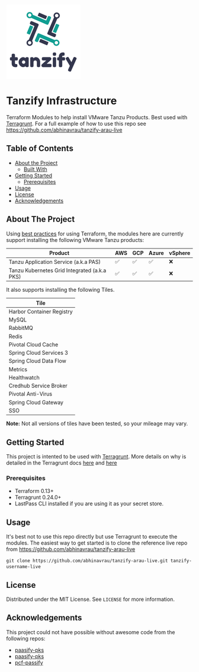 
![Logo of the project](images/logo.png)
# Tanzify Infrastructure

 Terraform Modules to help install VMware Tanzu Products. Best used with [Terragrunt](https://terragrunt.gruntwork.io/).
 For a full example of how to use this repo see https://github.com/abhinavrau/tanzify-arau-live

<!-- TABLE OF CONTENTS -->
## Table of Contents

* [About the Project](#about-the-project)
  * [Built With](#built-with)
* [Getting Started](#getting-started)
  * [Prerequisites](#prerequisites)
* [Usage](#usage)
* [License](#license)
* [Acknowledgements](#acknowledgements)



<!-- ABOUT THE PROJECT -->
## About The Project
Using [best practices](https://terragrunt.gruntwork.io/docs/getting-started/quick-start/#promote-immutable-versioned-terraform-modules-across-environments) for using Terraform,
the modules here are currently support installing the following VMware Tanzu products:

| Product | AWS | GCP | Azure | vSphere |
|----|-----|-----|-----|-----|
| Tanzu Application Service (a.k.a PAS) | :white_check_mark: | :white_check_mark: | :white_check_mark: | :x: |
| Tanzu Kubernetes Grid Integrated (a.k.a PKS) | :white_check_mark: | :white_check_mark: | :white_check_mark: | :x: |

It also supports installing the following Tiles. 

| Tile | 
|------|
| Harbor Container Registry
| MySQL  |
| RabbitMQ  |
| Redis  |
| Pivotal Cloud Cache |
| Spring Cloud Services 3 |
| Spring Cloud Data Flow  |
| Metrics  |
| Healthwatch  |
| Credhub Service Broker  |
| Pivotal Anti-Virus  |
| Spring Cloud Gateway  |
| SSO |

**Note:** Not all versions of tiles have been tested, so your mileage may vary. 

<!-- GETTING STARTED -->
## Getting Started

This project is intented to be used with [Terragrunt](https://terragrunt.gruntwork.io/).
More details on why is detailed in the Terragrunt docs [here](https://terragrunt.gruntwork.io/docs/getting-started/quick-start/#promote-immutable-versioned-terraform-modules-across-environments) 
and [here](https://blog.gruntwork.io/5-lessons-learned-from-writing-over-300-000-lines-of-infrastructure-code-36ba7fadeac1)

### Prerequisites

- Terraform 0.13+
- Terragrunt 0.24.0+
- LastPass CLI installed if you are using it as your secret store.


<!-- USAGE EXAMPLES -->
## Usage

It's best not to use this repo directly but use Terragrunt to execute the modules. 
The easiest way to get started is to clone the reference live repo from https://github.com/abhinavrau/tanzify-arau-live
```
git clone https://github.com/abhinavrau/tanzify-arau-live.git tanzify-username-live
```

<!-- LICENSE -->
## License

Distributed under the MIT License. See `LICENSE` for more information.

<!-- ACKNOWLEDGEMENTS -->
## Acknowledgements
This project could not have possible without awesome code from the following repos:

* [paasify-pks](https://github.com/niallthomson/paasify-pks)
* [paasify-pks](https://github.com/niallthomson/paasify-core)
* [pcf-passify](https://github.com/nthomson-pivotal/pcf-paasify)



